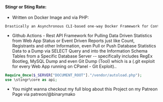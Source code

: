 #### Stingr or Sting Rate:

* Written on Docker Image and via PHP:

```markdown
Drastically an Asynchronous CLI-based one-way Docker Framework for Containers via Ubuntu OS running on PHP 8.0+
```

* Github Actions - Rest API Framework for Pulling Data Driven Statistics from Web App Status or Event Driven Reports just like Count, Registrants and other Information, even Pull or Push Database Statistics Data to a Dump via SELECT Query and into the Information Schema Tables from a Specific Database Server -- specifically includes RegEx Bootleg, MySQL Dump and even Git Dump (Tool) which is a (.git exploit for every Web App running on CPanel - Git Exploit)..

```php
Require_Once($_SERVER["DOCUMENT_ROOT"]."/vendor/autoload.php");
use \stingr\core as api;
```

* You might wanna checkout my full blog about this Project on my Patreon Page via patreon/@binarymako

